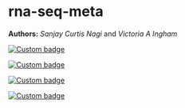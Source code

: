 # rna-seq-meta

**Authors:**
*Sanjay Curtis Nagi* and *Victoria A Ingham*

[![Custom badge](https://img.shields.io/endpoint?color=gold&logo=Google%20Colab&url=https%3A%2F%2Fraw.githubusercontent.com%2Fsanjaynagi%2Frna-seq-meta%2Fmain%2Fgraphics%2Fbadge-expression.json)](https://colab.research.google.com/github/sanjaynagi/rna-seq-meta/blob/main/workflow/notebooks/plot-gene-expression.ipynb)   

[![Custom badge](https://img.shields.io/endpoint?color=turqoise&logo=Google%20Colab&url=https%3A%2F%2Fraw.githubusercontent.com%2Fsanjaynagi%2Frna-seq-meta%2Fmain%2Fgraphics%2Fbadge-families.json)](https://colab.research.google.com/github/sanjaynagi/rna-seq-meta/blob/main/workflow/notebooks/plot-families-expression.ipynb)  

[![Custom badge](https://img.shields.io/endpoint?color=black&logo=Google%20Colab&url=https%3A%2F%2Fraw.githubusercontent.com%2Fsanjaynagi%2Frna-seq-meta%2Fmain%2Fgraphics%2Fbadge-candidates.json)](https://colab.research.google.com/github/sanjaynagi/rna-seq-meta/blob/main/workflow/notebooks/expression-candidates.ipynb)  

[![Custom badge](https://img.shields.io/endpoint?color=skyblue&logo=Google%20Colab&url=https%3A%2F%2Fraw.githubusercontent.com%2Fsanjaynagi%2Frna-seq-meta%2Fmain%2Fgraphics%2Fbadge-enrichment.json)](https://colab.research.google.com/github/sanjaynagi/rna-seq-meta/blob/main/workflow/notebooks/enrichment.ipynb)  
